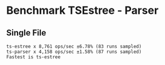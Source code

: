# Benchmark TSEstree - Parser

## Single File

```
ts-estree x 8,761 ops/sec ±6.78% (83 runs sampled)
ts-parser x 4,158 ops/sec ±1.58% (87 runs sampled)
Fastest is ts-estree
```

